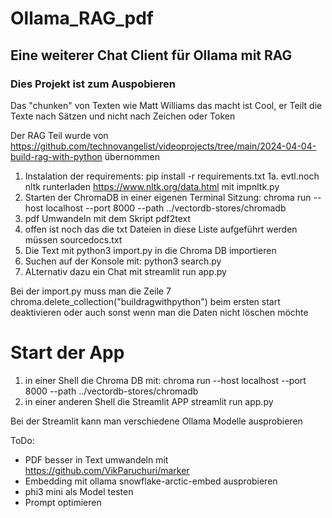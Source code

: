 # Ollama_RAG_pdf

## Eine weiterer Chat Client für Ollama mit RAG

### Dies Projekt ist zum Auspobieren

Das "chunken" von Texten wie Matt Williams das macht ist Cool, er Teilt die Texte nach Sätzen und nicht nach Zeichen oder Token

Der RAG Teil wurde von https://github.com/technovangelist/videoprojects/tree/main/2024-04-04-build-rag-with-python übernommen

1. Instalation der requirements: pip install -r requirements.txt
1a. evtl.noch nltk runterladen https://www.nltk.org/data.html mit impnltk.py
2. Starten der ChromaDB in einer eigenen Terminal Sitzung: chroma run --host localhost --port 8000 --path ../vectordb-stores/chromadb
3. pdf Umwandeln mit dem Skript pdf2text
4. offen ist noch das die txt Dateien in diese Liste aufgeführt werden müssen sourcedocs.txt
5. Die Text mit python3 import.py in die Chroma DB importieren
6. Suchen auf der Konsole mit: python3 search.py <yoursearch>
7. ALternativ dazu ein Chat mit streamlit run app.py 

Bei der import.py muss man die Zeile 7
chroma.delete_collection("buildragwithpython")
beim ersten start deaktivieren oder auch sonst wenn man die Daten nicht löschen möchte

# Start der App
1. in einer Shell die Chroma DB mit:
chroma run --host localhost --port 8000 --path ../vectordb-stores/chromadb
2. in einer anderen Shell die Streamlit APP
streamlit run app.py 

Bei der Streamlit kann man verschiedene Ollama Modelle ausprobieren

ToDo:
* PDF besser in Text umwandeln mit https://github.com/VikParuchuri/marker
* Embedding mit ollama snowflake-arctic-embed ausprobieren
* phi3 mini als Model testen
* Prompt optimieren